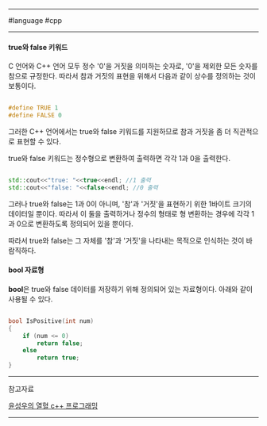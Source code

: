 
---

#language #cpp 

---

#### true와 false 키워드

C 언어와 C++ 언어 모두 정수 '0'을 거짓을 의미하는 숫자로, '0'을 제외한 모든 숫자를 참으로 규정한다. 따라서 참과 거짓의 표현을 위해서 다음과 같이 상수를 정의하는 것이 보통이다.

```cpp

#define TRUE 1
#define FALSE 0

```

그러한 C++ 언어에서는 true와 false 키워드를 지원하므로 참과 거짓을 좀 더 직관적으로 표현할 수 있다.

true와 false 키워드는 정수형으로 변환하여 출력하면 각각 1과 0을 출력한다.

```cpp

std::cout<<"true: "<<true<<endl; //1 출력
std::cout<<"false: "<<false<<endl; //0 출력

```

그러나 true와 false는 1과 0이 아니며, '참'과 '거짓'을 표현하기 위한 1바이트 크기의 데이터일 뿐이다. 따라서 이 둘을 출력하거나 정수의 형태로 형 변환하는 경우에 각각 1과 0으로 변환하도록 정의되어 있을 뿐이다.

따라서 true와 false는 그 자체를 '참'과 '거짓'을 나타내는 목적으로 인식하는 것이 바람직하다.

#### bool 자료형

**bool**은 true와 false 데이터를 저장하기 위해 정의되어 있는 자료형이다.
아래와 같이 사용될 수 있다.

```cpp

bool IsPositive(int num)
{
	if (num <= 0)
		return false;
	else
		return true;
}

```

---

참고자료

[윤성우의 열혈 c++ 프로그래밍](https://product.kyobobook.co.kr/detail/S000001589147)

---